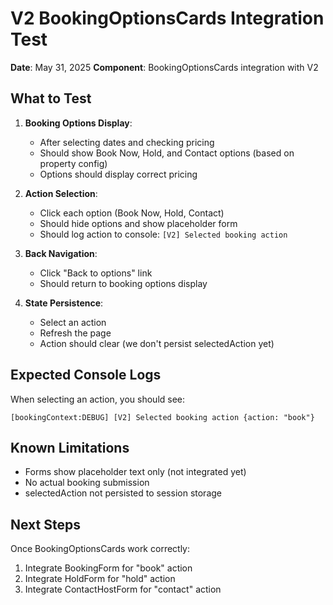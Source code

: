 # V2 BookingOptionsCards Integration Test

**Date**: May 31, 2025
**Component**: BookingOptionsCards integration with V2

## What to Test

1. **Booking Options Display**:
   - After selecting dates and checking pricing
   - Should show Book Now, Hold, and Contact options (based on property config)
   - Options should display correct pricing

2. **Action Selection**:
   - Click each option (Book Now, Hold, Contact)
   - Should hide options and show placeholder form
   - Should log action to console: `[V2] Selected booking action`

3. **Back Navigation**:
   - Click "Back to options" link
   - Should return to booking options display

4. **State Persistence**:
   - Select an action
   - Refresh the page
   - Action should clear (we don't persist selectedAction yet)

## Expected Console Logs

When selecting an action, you should see:
```
[bookingContext:DEBUG] [V2] Selected booking action {action: "book"}
```

## Known Limitations

- Forms show placeholder text only (not integrated yet)
- No actual booking submission
- selectedAction not persisted to session storage

## Next Steps

Once BookingOptionsCards work correctly:
1. Integrate BookingForm for "book" action
2. Integrate HoldForm for "hold" action
3. Integrate ContactHostForm for "contact" action